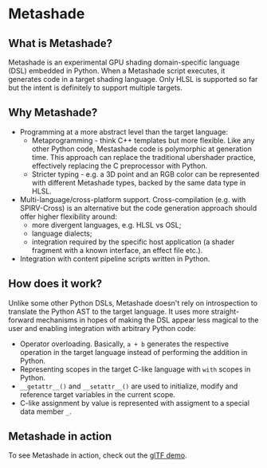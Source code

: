 # Metashade
## What is Metashade?
Metashade is an experimental GPU shading domain-specific language (DSL) embedded in Python.
When a Metashade script executes, it generates code in a target shading language. Only HLSL is supported so far but the intent is definitely to support multiple targets.

## Why Metashade?
* Programming at a more abstract level than the target language:
    * Metaprogramming - think C++ templates but more flexible. Like any other Python code, Mestashade code is polymorphic at generation time.
This approach can replace the traditional ubershader practice, effectively replacing the C preprocessor with Python.
    * Stricter typing - e.g. a 3D point and an RGB color can be represented with different Metashade types, backed by the same data type in HLSL.
* Multi-language/cross-platform support.
Cross-compilation (e.g. with SPIRV-Cross) is an alternative but the code generation approach should offer higher flexibility around:
    * more divergent languages, e.g. HLSL vs OSL;
    * language dialects;
    * integration required by the specific host application (a shader fragment with a known interface, an effect file etc.).
* Integration with content pipeline scripts written in Python.

## How does it work?
Unlike some other Python DSLs, Metashade doesn't rely on introspection to translate the Python AST to the target language.
It uses more straight-forward mechanisms in hopes of making the DSL appear less magical to the user and enabling integration with arbitrary Python code:

* Operator overloading. Basically, `a + b` generates the respective operation in the target language instead of performing the addition in Python.
* Representing scopes in the target C-like language with `with` scopes in Python.
* `__getattr__()` and `__setattr__()` are used to initialize, modify and reference target variables in the current scope.
* C-like assignment by value is represented with assigment to a special data member `_`.

## Metashade in action
To see Metashade in action, check out the [glTF demo](metashade/gltf).